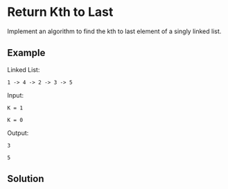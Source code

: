 # Return Kth to Last

Implement an algorithm to find the kth to last element of a singly linked list.

## Example

Linked List:

`1 -> 4 -> 2 -> 3 -> 5`

Input: 

`K = 1`

`K = 0`

Output: 

`3`

`5`

## Solution


